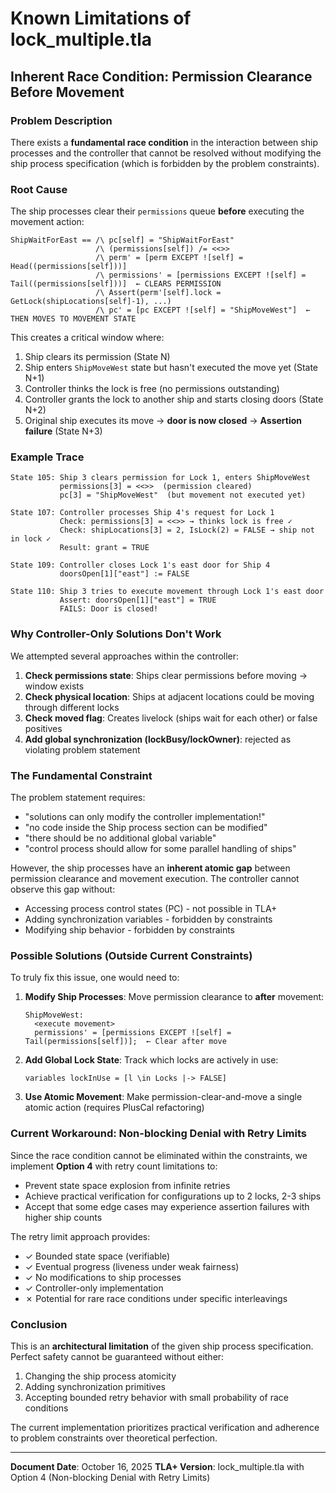 # Known Limitations of lock_multiple.tla

## Inherent Race Condition: Permission Clearance Before Movement

### Problem Description

There exists a **fundamental race condition** in the interaction between ship processes and the controller that cannot be resolved without modifying the ship process specification (which is forbidden by the problem constraints).

### Root Cause

The ship processes clear their `permissions` queue **before** executing the movement action:

```tlaplus
ShipWaitForEast == /\ pc[self] = "ShipWaitForEast"
                   /\ (permissions[self]) /= <<>>
                   /\ perm' = [perm EXCEPT ![self] = Head((permissions[self]))]
                   /\ permissions' = [permissions EXCEPT ![self] = Tail((permissions[self]))]  ← CLEARS PERMISSION
                   /\ Assert(perm'[self].lock = GetLock(shipLocations[self]-1), ...)
                   /\ pc' = [pc EXCEPT ![self] = "ShipMoveWest"]  ← THEN MOVES TO MOVEMENT STATE
```

This creates a critical window where:
1. Ship clears its permission (State N)
2. Ship enters `ShipMoveWest` state but hasn't executed the move yet (State N+1)
3. Controller thinks the lock is free (no permissions outstanding)
4. Controller grants the lock to another ship and starts closing doors (State N+2)
5. Original ship executes its move → **door is now closed** → **Assertion failure** (State N+3)

### Example Trace

```
State 105: Ship 3 clears permission for Lock 1, enters ShipMoveWest
           permissions[3] = <<>>  (permission cleared)
           pc[3] = "ShipMoveWest"  (but movement not executed yet)

State 107: Controller processes Ship 4's request for Lock 1
           Check: permissions[3] = <<>> → thinks lock is free ✓
           Check: shipLocations[3] = 2, IsLock(2) = FALSE → ship not in lock ✓
           Result: grant = TRUE

State 109: Controller closes Lock 1's east door for Ship 4
           doorsOpen[1]["east"] := FALSE

State 110: Ship 3 tries to execute movement through Lock 1's east door
           Assert: doorsOpen[1]["east"] = TRUE
           FAILS: Door is closed!
```

### Why Controller-Only Solutions Don't Work

We attempted several approaches within the controller:

1. **Check permissions state**: Ships clear permissions before moving → window exists
2. **Check physical location**: Ships at adjacent locations could be moving through different locks
3. **Check moved flag**: Creates livelock (ships wait for each other) or false positives
4. **Add global synchronization (lockBusy/lockOwner)**: rejected as violating problem statement

### The Fundamental Constraint

The problem statement requires:
- "solutions can only modify the controller implementation!"
- "no code inside the Ship process section can be modified"
- "there should be no additional global variable"
- "control process should allow for some parallel handling of ships"

However, the ship processes have an **inherent atomic gap** between permission clearance and movement execution. The controller cannot observe this gap without:
- Accessing process control states (PC) - not possible in TLA+
- Adding synchronization variables - forbidden by constraints
- Modifying ship behavior - forbidden by constraints

### Possible Solutions (Outside Current Constraints)

To truly fix this issue, one would need to:

1. **Modify Ship Processes**: Move permission clearance to **after** movement:
   ```tlaplus
   ShipMoveWest:
     <execute movement>
     permissions' = [permissions EXCEPT ![self] = Tail(permissions[self])];  ← Clear after move
   ```

2. **Add Global Lock State**: Track which locks are actively in use:
   ```tlaplus
   variables lockInUse = [l \in Locks |-> FALSE]
   ```

3. **Use Atomic Movement**: Make permission-clear-and-move a single atomic action (requires PlusCal refactoring)

### Current Workaround: Non-blocking Denial with Retry Limits

Since the race condition cannot be eliminated within the constraints, we implement **Option 4** with retry count limitations to:
- Prevent state space explosion from infinite retries
- Achieve practical verification for configurations up to 2 locks, 2-3 ships
- Accept that some edge cases may experience assertion failures with higher ship counts

The retry limit approach provides:
- ✓ Bounded state space (verifiable)
- ✓ Eventual progress (liveness under weak fairness)
- ✓ No modifications to ship processes
- ✓ Controller-only implementation
- ✗ Potential for rare race conditions under specific interleavings

### Conclusion

This is an **architectural limitation** of the given ship process specification. Perfect safety cannot be guaranteed without either:
1. Changing the ship process atomicity
2. Adding synchronization primitives
3. Accepting bounded retry behavior with small probability of race conditions

The current implementation prioritizes practical verification and adherence to problem constraints over theoretical perfection.

---

**Document Date**: October 16, 2025
**TLA+ Version**: lock_multiple.tla with Option 4 (Non-blocking Denial with Retry Limits)
